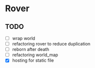 # Rover

## TODO
- [ ] wrap world
- [ ] refactoring rover to reduce duplication
- [ ] reborn after death
- [ ] refactoring world_map 
- [x] hosting for static file